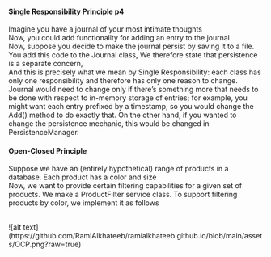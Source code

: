 

#### Single Responsibility Principle p4
Imagine you have a journal of your most intimate thoughts
<br>
Now, you could add functionality for adding an entry to the journal
<br>
Now, suppose you decide to make the journal persist by saving it to a file. You add 
this code to the Journal class, We therefore state that persistence is a separate concern,
<br>
And this is precisely what we mean by Single Responsibility: each class has only one 
responsibility and therefore has only one reason to change. Journal would need to 
change only if there’s something more that needs to be done with respect to in-memory 
storage of entries; for example, you might want each entry prefixed by a timestamp, so 
you would change the Add() method to do exactly that. On the other hand, if you wanted 
to change the persistence mechanic, this would be changed in PersistenceManager.

#### Open-Closed Principle
Suppose we have an (entirely hypothetical) range of products in a database. Each 
product has a color and size
<br>
Now, we want to provide certain filtering capabilities for a given set of products. 
We make a ProductFilter service class. To support filtering products by color, we 
implement it as follows

<br> 
![alt text](https://github.com/RamiAlkhateeb/ramialkhateeb.github.io/blob/main/assets/OCP.png?raw=true)